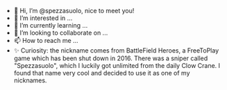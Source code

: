 - 👋 Hi, I’m @spezzasuolo, nice to meet you!
- 👀 I’m interested in ...
- 🌱 I’m currently learning ...
- 💞️ I’m looking to collaborate on ...
- 📫 How to reach me ...
- ✨ Curiosity: the nickname comes from BattleField Heroes, a FreeToPlay game which has been shut down in 2016. There was a sniper called "Spezzasuolo", which I luckily got unlimited from the daily Clow Crane. I found that name very cool and decided to use it as one of my nicknames.
<!---
spezzasuolo/spezzasuolo is a ✨ special ✨ repository because its `README.md` (this file) appears on your GitHub profile.
You can click the Preview link to take a look at your changes.
--->

